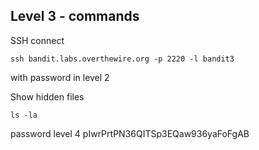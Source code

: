 ## Level 3 - commands

SSH connect

```
ssh bandit.labs.overthewire.org -p 2220 -l bandit3
```

with password in level 2

Show hidden files

```
ls -la
```

password level 4
pIwrPrtPN36QITSp3EQaw936yaFoFgAB
